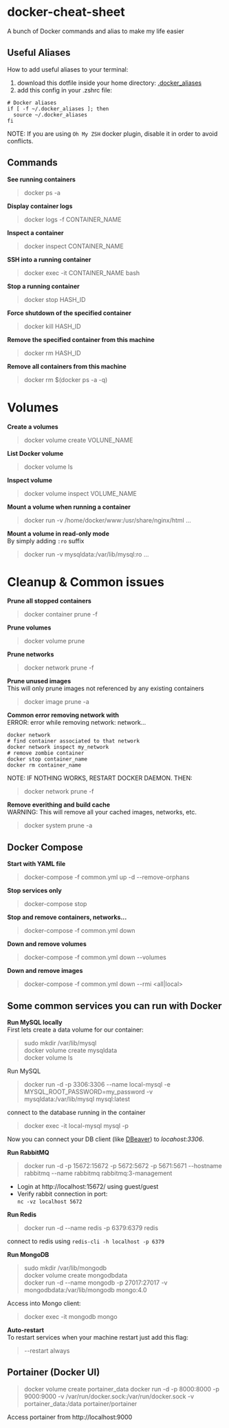 # docker-cheat-sheet
A bunch of Docker commands and alias to make my life easier     

## Useful Aliases  
How to add useful aliases to your terminal:    

1. download this dotfile inside your home directory: [.docker_aliases](.docker_aliases) 
2. add this config in your .zshrc file:

```
# Docker aliases
if [ -f ~/.docker_aliases ]; then
  source ~/.docker_aliases
fi
```
NOTE: If you are using `Oh My ZSH` docker plugin, disable it in order to avoid conflicts.

## Commands
**See running containers**
> docker ps -a

**Display container logs**
> docker logs -f CONTAINER_NAME 

**Inspect a container**
> docker inspect CONTAINER_NAME

**SSH into a running container**
> docker exec -it CONTAINER_NAME bash

**Stop a running container**
> docker stop HASH_ID

**Force shutdown of the specified container**
> docker kill HASH_ID

**Remove the specified container from this machine**
> docker rm HASH_ID

**Remove all containers from this machine**
> docker rm $(docker ps -a -q)

# Volumes
**Create a volumes**		
> docker volume create VOLUNE_NAME
 
**List Docker volume**
> docker volume ls

**Inspect volume**
> docker volume inspect VOLUME_NAME

**Mount a volume when running a container**
> docker run 
  -v /home/docker/www:/usr/share/nginx/html
  ...

**Mount a volume in read-only mode**	    
By simply adding `:ro` suffix
> docker run 
  -v mysqldata:/var/lib/mysql:ro
  ...

# Cleanup & Common issues

**Prune all stopped containers**
> docker container prune -f

**Prune volumes**
> docker volume prune

**Prune networks**
> docker network prune -f

**Prune unused images**    
This will only prune images not referenced by any existing containers
> docker image prune -a

**Common error removing network with**	    
ERROR: error while removing network: network…

```
docker network 
# find container associated to that network
docker network inspect my_network 
# remove zombie container
docker stop container_name
docker rm container_name
```

NOTE: IF NOTHING WORKS, RESTART DOCKER DAEMON. THEN: 
> docker network prune -f

**Remove everithing and build cache**    
WARNING: This will remove all your cached images, networks, etc. 
> docker system prune -a

## Docker Compose
**Start with YAML file**
> docker-compose -f common.yml up -d --remove-orphans

**Stop services only**
> docker-compose stop

**Stop and remove containers, networks...**
> docker-compose -f common.yml down 

**Down and remove volumes**
> docker-compose -f common.yml down --volumes 

**Down and remove images**
> docker-compose -f common.yml down --rmi <all|local> 

## Some common services you can run with Docker
**Run MySQL locally**     
First lets create a data volume for our container:

> sudo mkdir /var/lib/mysql    
> docker volume create mysqldata    
> docker volume ls

Run MySQL
> docker run -d -p 3306:3306 --name local-mysql -e MYSQL_ROOT_PASSWORD=my_password -v mysqldata:/var/lib/mysql mysql:latest

connect to the database running in the container
> docker exec -it local-mysql mysql -p
 
Now you can connect your DB client (like [DBeaver](https://dbeaver.io/)) to *locahost:3306*.

**Run RabbitMQ**
> docker run -d -p 15672:15672 -p 5672:5672 -p 5671:5671 --hostname rabbitmq --name rabbitmq rabbitmq:3-management

- Login at http://localhost:15672/ using guest/guest
- Verify rabbit connection in port:		
	 `nc -vz localhost 5672`

**Run Redis**
> docker run -d --name redis -p 6379:6379 redis

connect to redis using `redis-cli -h localhost -p 6379`

**Run MongoDB**
> sudo mkdir /var/lib/mongodb		
> docker volume create mongodbdata		
> docker run -d --name mongodb -p 27017:27017 -v mongodbdata:/var/lib/mongodb mongo:4.0

Access into Mongo client:
> docker exec -it mongodb mongo

**Auto-restart**    
To restart services when your machine restart just add this flag:

> --restart always

## Portainer (Docker UI)
> docker volume create portainer_data
> docker run -d -p 8000:8000 -p 9000:9000 -v /var/run/docker.sock:/var/run/docker.sock -v portainer_data:/data portainer/portainer

Access portainer from http://localhost:9000
